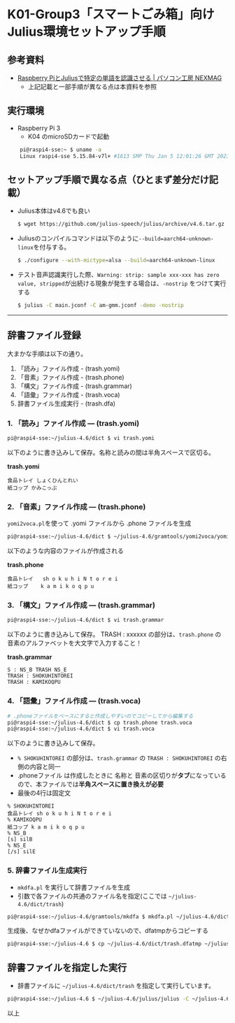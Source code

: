 # K01-Group3「スマートごみ箱」向け Julius環境セットアップ手順

## 参考資料

- [Raspberry PiとJuliusで特定の単語を認識させる | パソコン工房 NEXMAG](https://www.pc-koubou.jp/magazine/19743)
  - 上記記載と一部手順が異なる点は本資料を参照

## 実行環境

- Raspberry Pi 3
  - K04 のmicroSDカードで起動
``` sh
    pi@raspi4-sse:~ $ uname -a
    Linux raspi4-sse 5.15.84-v7l+ #1613 SMP Thu Jan 5 12:01:26 GMT 2023 armv7l GNU/Linux  
```

## セットアップ手順で異なる点（ひとまず差分だけ記載）


- Julius本体はv4.6でも良い
  ``` sh
  $ wget https://github.com/julius-speech/julius/archive/v4.6.tar.gz
  ``` 

- Juliusのコンパイルコマンドは以下のように`--build=aarch64-unknown-linux`を付与する。
  ```sh
  $ ./configure --with-mictype=alsa --build=aarch64-unknown-linux
  ```

- テスト音声認識実行した際、`Warning: strip: sample xxx-xxx has zero value, stripped`が出続ける現象が発生する場合は、`-nostrip` をつけて実行する
  ``` sh
  $ julius -C main.jconf -C am-gmm.jconf -demo -nostrip
  ```

---

## 辞書ファイル登録

大まかな手順は以下の通り。
1. 「読み」ファイル作成  - (trash.yomi)
2. 「音素」ファイル作成 - (trash.phone)
3. 「構文」ファイル作成 - (trash.grammar)
4. 「語彙」ファイル作成 - (trash.voca)
5.  辞書ファイル生成実行 - (trash.dfa)


### 1. 「読み」ファイル作成  — (trash.yomi)
``` sh
pi@raspi4-sse:~/julius-4.6/dict $ vi trash.yomi
```
以下のように書き込みして保存。名称と読みの間は半角スペースで区切る。

**trash.yomi**
```
食品トレイ しょくひんとれい
紙コップ かみこっぷ
```

### 2. 「音素」ファイル作成 — (trash.phone)
`yomi2voca.pl`を使って .yomi ファイルから .phone ファイルを生成
``` sh
pi@raspi4-sse:~/julius-4.6/dict $ ~/julius-4.6/gramtools/yomi2voca/yomi2voca.pl ~/julius-4.6/dict/trash.yomi > ~/julius-4.6/dict/trash.phone
```
以下のような内容のファイルが作成される

**trash.phone**
```
食品トレイ	sh o k u h i N t o r e i
紙コップ	k a m i k o q p u
```

### 3. 「構文」ファイル作成 — (trash.grammar)

``` sh
pi@raspi4-sse:~/julius-4.6/dict $ vi trash.grammar
```
以下のように書き込みして保存。
TRASH : xxxxxx の部分は、`trash.phone` の 音素のアルファベットを大文字で入力すること！

**trash.grammar**
```
S : NS_B TRASH NS_E
TRASH : SHOKUHINTOREI
TRASH : KAMIKOQPU
```

### 4. 「語彙」ファイル作成 — (trash.voca)

``` sh
# .phoneファイルをベースにすると作成しやすいのでコピーしてから編集する
pi@raspi4-sse:~/julius-4.6/dict $ cp trash.phone trash.voca
pi@raspi4-sse:~/julius-4.6/dict $ vi trash.voca
```

以下のように書き込みして保存。
- `% SHOKUHINTOREI` の部分は、`trash.grammar` の `TRASH : SHOKUHINTOREI` の右側の内容と同一
- .phoneファイル は作成したときに 名称と 音素の区切りが**タブ**になっているので、本ファイルでは**半角スペースに置き換えが必要**
- 最後の4行は固定文
```
% SHOKUHINTOREI 
食品トレイ sh o k u h i N t o r e i
% KAMIKOQPU
紙コップ k a m i k o q p u
% NS_B
[s] silB
% NS_E
[/s] silE
```

### 5.  辞書ファイル生成実行

- `mkdfa.pl` を実行して辞書ファイルを生成
- 引数で各ファイルの共通のファイル名を指定(ここでは `~/julius-4.6/dict/trash`)
``` sh
pi@raspi4-sse:~/julius-4.6/gramtools/mkdfa $ mkdfa.pl ~/julius-4.6/dict/trash
```

生成後、なぜかdfaファイルができていないので、dfatmpからコピーする
``` sh
pi@raspi4-sse:~/julius-4.6 $ cp ~/julius-4.6/dict/trash.dfatmp ~/julius-4.6/dict/trash.dfa
```

## 辞書ファイルを指定した実行

- 辞書ファイルに `~/julius-4.6/dict/trash` を指定して実行しています。
``` sh
pi@raspi4-sse:~/julius-4.6 $ ~/julius-4.6/julius/julius -C ~/julius-4.6/julius-kit/dictation-kit-4.5/am-gmm.jconf -nostrip -gram ~/julius-4.6/dict/trash -input mic
```

以上